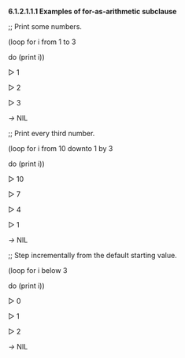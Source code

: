 **6.1.2.1.1.1 Examples of for-as-arithmetic subclause** 

;; Print some numbers. 

(loop for i from 1 to 3 

do (print i)) 

&#9655; 1 

&#9655; 2 



 

 

&#9655; 3 

*→* NIL 

;; Print every third number. 

(loop for i from 10 downto 1 by 3 

do (print i)) 

&#9655; 10 

&#9655; 7 

&#9655; 4 

&#9655; 1 

*→* NIL 

;; Step incrementally from the default starting value. 

(loop for i below 3 

do (print i)) 

&#9655; 0 

&#9655; 1 

&#9655; 2 

*→* NIL 

